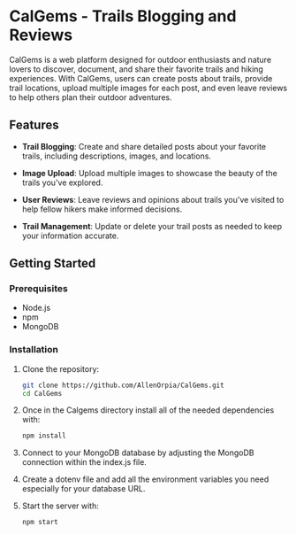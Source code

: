 # CalGems - Trails Blogging and Reviews



CalGems is a web platform designed for outdoor enthusiasts and nature lovers to discover, document, and share their favorite trails and hiking experiences. With CalGems, users can create posts about trails, provide trail locations, upload multiple images for each post, and even leave reviews to help others plan their outdoor adventures.

## Features

- **Trail Blogging**: Create and share detailed posts about your favorite trails, including descriptions, images, and locations.

- **Image Upload**: Upload multiple images to showcase the beauty of the trails you've explored.

- **User Reviews**: Leave reviews and opinions about trails you've visited to help fellow hikers make informed decisions.

- **Trail Management**: Update or delete your trail posts as needed to keep your information accurate.

## Getting Started

### Prerequisites

- Node.js
- npm
- MongoDB

### Installation

1. Clone the repository:

   ```bash
   git clone https://github.com/AllenOrpia/CalGems.git
   cd CalGems
2. Once in the Calgems directory install all of the needed dependencies with:
    ```bash
    npm install
3. Connect to your MongoDB database by adjusting the MongoDB connection within the index.js file.
4. Create a dotenv file and add all the environment variables you need especially for your database URL.
5. Start the server with:
    ```bash
   npm start
